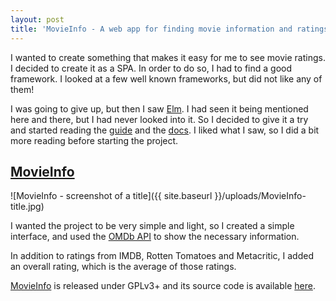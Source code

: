 ```yaml
---
layout: post
title: 'MovieInfo - A web app for finding movie information and ratings'
---
```


I wanted to create something that makes it easy for me to see movie ratings.
I decided to create it as a SPA. In order to do so, I had to find a good framework.
I looked at a few well known frameworks, but did not like any of them!

I was going to give up, but then I saw [Elm](http://elm-lang.org/).
I had seen it being mentioned here and there, but I had never looked into it.
So I decided to give it a try and started reading the
[guide](https://guide.elm-lang.org/) and the [docs](http://elm-lang.org/docs).
I liked what I saw, so I did a bit more reading before starting the project.

[MovieInfo](https://ciavash.gitlab.io/MovieInfo/)
-------------------------------------------------

![MovieInfo - screenshot of a title]({{ site.baseurl }}/uploads/MovieInfo-title.jpg)

I wanted the project to be very simple and light, so I created a simple interface,
and used the [OMDb API](https://omdbapi.com/) to show the necessary information.

In addition to ratings from IMDB, Rotten Tomatoes and Metacritic,
I added an overall rating, which is the average of those ratings.

[MovieInfo](https://ciavash.gitlab.io/MovieInfo/) is released under GPLv3+
and its source code is available [here](https://gitlab.com/CIAvash/MovieInfo).